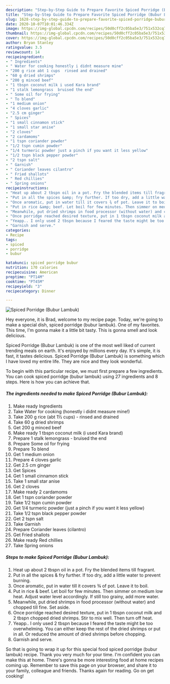 ```yaml
---
description: "Step-by-Step Guide to Prepare Favorite Spiced Porridge (Bubur Lambuk)"
title: "Step-by-Step Guide to Prepare Favorite Spiced Porridge (Bubur Lambuk)"
slug: 1628-step-by-step-guide-to-prepare-favorite-spiced-porridge-bubur-lambuk
date: 2020-10-07T10:01:46.334Z
image: https://img-global.cpcdn.com/recipes/50d0cff2c05ba5e3/751x532cq70/spiced-porridge-bubur-lambuk-recipe-main-photo.jpg
thumbnail: https://img-global.cpcdn.com/recipes/50d0cff2c05ba5e3/751x532cq70/spiced-porridge-bubur-lambuk-recipe-main-photo.jpg
cover: https://img-global.cpcdn.com/recipes/50d0cff2c05ba5e3/751x532cq70/spiced-porridge-bubur-lambuk-recipe-main-photo.jpg
author: Bryan Stanley
ratingvalue: 3.5
reviewcount: 14
recipeingredient:
- " Ingredients"
- " Water for cooking honestly i didnt measure mine"
- "200 g rice abt 1 cups  rinsed and drained"
- "60 g dried shrimps"
- "200 g minced beef"
- "1 tbspn coconut milk i used Kara brand"
- "1 stalk lemongrass  bruised the end"
- " Some oil for frying"
- " To blend"
- "1 medium onion"
- "4 cloves garlic"
- "2.5 cm ginger"
- " Spices"
- "1 small cinnamon stick"
- "1 small star anise"
- "2 cloves"
- "2 cardamoms"
- "1 tspn coriander powder"
- "1/2 tspn cumin powder"
- "1/4 turmeric powder just a pinch if you want it less yellow"
- "1/2 tspn black pepper powder"
- "2 tspn salt"
- " Garnish"
- " Coriander leaves cilantro"
- " Fried shallots"
- " Red chillies"
- " Spring onions"
recipeinstructions:
- "Heat up about 2 tbspn oil in a pot. Fry the blended items till fragrant."
- "Put in all the spices &amp; fry further. If too dry, add a little water to prevent burning."
- "Once aromatic, put in water till it covers ¾ of pot. Leave it to boil."
- "Put in rice &amp; beef. Let boil for few minutes. Then simmer on medium low heat. Adjust water level accordingly. If still too grainy, add more water."
- "Meanwhile, put dried shrimps in food processor (without water) and chopped till fine. Set aside."
- "Once porridge reached desired texture, put in 1 tbspn coconut milk and 2 tbspn chopped dried shrimps. Stir to mix well. Then turn off heat."
- "Yeapp.. I only used 2 tbspn because I feared the taste might be too overwhelming. You can either keep the rest of the dried shrimps or put in all. Or reduced the amount of dried shrimps before chopping."
- "Garnish and serve."
categories:
- Recipe
tags:
- spiced
- porridge
- bubur

katakunci: spiced porridge bubur 
nutrition: 170 calories
recipecuisine: American
preptime: "PT14M"
cooktime: "PT45M"
recipeyield: "3"
recipecategory: Dinner

---
```



![Spiced Porridge (Bubur Lambuk)](https://img-global.cpcdn.com/recipes/50d0cff2c05ba5e3/751x532cq70/spiced-porridge-bubur-lambuk-recipe-main-photo.jpg)

Hey everyone, it is Brad, welcome to my recipe page. Today, we're going to make a special dish, spiced porridge (bubur lambuk). One of my favorites. This time, I'm gonna make it a little bit tasty. This is gonna smell and look delicious.

Spiced Porridge (Bubur Lambuk) is one of the most well liked of current trending meals on earth. It's enjoyed by millions every day. It's simple, it is fast, it tastes delicious. Spiced Porridge (Bubur Lambuk) is something which I have loved my entire life. They are nice and they look wonderful.




To begin with this particular recipe, we must first prepare a few ingredients. You can cook spiced porridge (bubur lambuk) using 27 ingredients and 8 steps. Here is how you can achieve that.

<!--inarticleads1-->

##### The ingredients needed to make Spiced Porridge (Bubur Lambuk):

1. Make ready  Ingredients
1. Take  Water for cooking (honestly i didnt measure mine!)
1. Take 200 g rice (abt 1½ cups) - rinsed and drained
1. Take 60 g dried shrimps
1. Get 200 g minced beef
1. Make ready 1 tbspn coconut milk (i used Kara brand)
1. Prepare 1 stalk lemongrass - bruised the end
1. Prepare  Some oil for frying
1. Prepare  To blend
1. Get 1 medium onion
1. Prepare 4 cloves garlic
1. Get 2.5 cm ginger
1. Get  Spices
1. Get 1 small cinnamon stick
1. Take 1 small star anise
1. Get 2 cloves
1. Make ready 2 cardamoms
1. Get 1 tspn coriander powder
1. Take 1/2 tspn cumin powder
1. Get 1/4 turmeric powder (just a pinch if you want it less yellow)
1. Take 1/2 tspn black pepper powder
1. Get 2 tspn salt
1. Take  Garnish
1. Prepare  Coriander leaves (cilantro)
1. Get  Fried shallots
1. Make ready  Red chillies
1. Take  Spring onions




<!--inarticleads2-->

##### Steps to make Spiced Porridge (Bubur Lambuk):

1. Heat up about 2 tbspn oil in a pot. Fry the blended items till fragrant.
1. Put in all the spices &amp; fry further. If too dry, add a little water to prevent burning.
1. Once aromatic, put in water till it covers ¾ of pot. Leave it to boil.
1. Put in rice &amp; beef. Let boil for few minutes. Then simmer on medium low heat. Adjust water level accordingly. If still too grainy, add more water.
1. Meanwhile, put dried shrimps in food processor (without water) and chopped till fine. Set aside.
1. Once porridge reached desired texture, put in 1 tbspn coconut milk and 2 tbspn chopped dried shrimps. Stir to mix well. Then turn off heat.
1. Yeapp.. I only used 2 tbspn because I feared the taste might be too overwhelming. You can either keep the rest of the dried shrimps or put in all. Or reduced the amount of dried shrimps before chopping.
1. Garnish and serve.




So that is going to wrap it up for this special food spiced porridge (bubur lambuk) recipe. Thank you very much for your time. I'm confident you can make this at home. There's gonna be more interesting food at home recipes coming up. Remember to save this page on your browser, and share it to your family, colleague and friends. Thanks again for reading. Go on get cooking!
